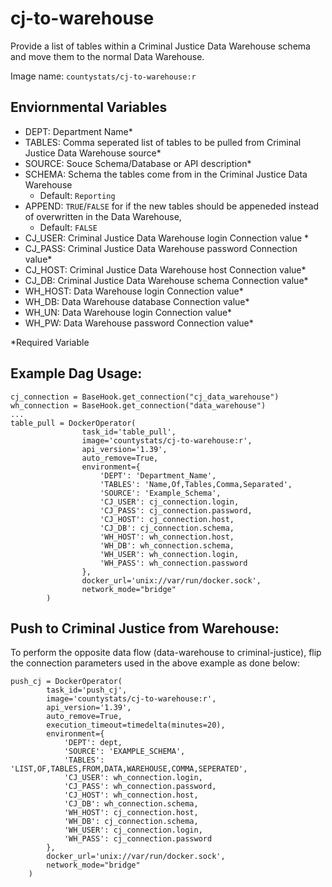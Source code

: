# cj-to-warehouse

Provide a list of tables within a Criminal Justice Data Warehouse schema and move them to the normal Data Warehouse. 

Image name: `countystats/cj-to-warehouse:r`

## Enviornmental Variables
* DEPT: Department Name*
* TABLES: Comma seperated list of tables to be pulled from Criminal Justice Data Warehouse source*
* SOURCE: Souce Schema/Database or API description*
* SCHEMA: Schema the tables come from in the Criminal Justice Data Warehouse
  * Default: `Reporting`
* APPEND: `TRUE`/`FALSE` for if the new tables should be appeneded instead of overwritten in the Data Warehouse,
  * Default: `FALSE`
* CJ_USER: Criminal Justice Data Warehouse login Connection value *
* CJ_PASS: Criminal Justice Data Warehouse password Connection value*
* CJ_HOST: Criminal Justice Data Warehouse host Connection value*
* CJ_DB: Criminal Justice Data Warehouse schema Connection value*
* WH_HOST: Data Warehouse login Connection value*
* WH_DB: Data Warehouse database Connection value*
* WH_UN: Data Warehouse login Connection value*
* WH_PW: Data Warehouse password Connection value*

*Required Variable

## Example Dag Usage:
```
cj_connection = BaseHook.get_connection("cj_data_warehouse")
wh_connection = BaseHook.get_connection("data_warehouse")
...
table_pull = DockerOperator(
                task_id='table_pull',
                image='countystats/cj-to-warehouse:r',
                api_version='1.39',
                auto_remove=True,
                environment={
                    'DEPT': 'Department_Name',
                    'TABLES': 'Name,Of,Tables,Comma,Separated',
                    'SOURCE': 'Example_Schema',
                    'CJ_USER': cj_connection.login,
                    'CJ_PASS': cj_connection.password,
                    'CJ_HOST': cj_connection.host,
                    'CJ_DB': cj_connection.schema,
                    'WH_HOST': wh_connection.host,
                    'WH_DB': wh_connection.schema,
                    'WH_USER': wh_connection.login,
                    'WH_PASS': wh_connection.password
                },
                docker_url='unix://var/run/docker.sock',
                network_mode="bridge"
        )
```

## Push to Criminal Justice from Warehouse:

To perform the opposite data flow (data-warehouse to criminal-justice), flip the connection parameters used in the above example as done below:

```
push_cj = DockerOperator(
        task_id='push_cj',
        image='countystats/cj-to-warehouse:r',
        api_version='1.39',
        auto_remove=True,
        execution_timeout=timedelta(minutes=20),
        environment={
            'DEPT': dept,
            'SOURCE': 'EXAMPLE_SCHEMA',
            'TABLES': 'LIST,OF,TABLES,FROM,DATA,WAREHOUSE,COMMA,SEPERATED',
            'CJ_USER': wh_connection.login,
            'CJ_PASS': wh_connection.password,
            'CJ_HOST': wh_connection.host,
            'CJ_DB': wh_connection.schema,
            'WH_HOST': cj_connection.host,
            'WH_DB': cj_connection.schema,
            'WH_USER': cj_connection.login,
            'WH_PASS': cj_connection.password
        },
        docker_url='unix://var/run/docker.sock',
        network_mode="bridge"
    )
```
